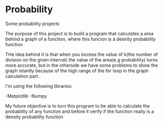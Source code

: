# Probability
Some probability projects

The purpose of this project is to build a program that calculates a area behind a graph of a function, where this funcion is a 
desnity probability function

THe idea behind it is that when you increse the value of k(the number of division on the given interval) the value of the area(e.g 
probability) turns more accurate, but in the otherside we have some problems to show the graph istantly because of the high range of
the for loop in the graph calculation part.

I'm using the following libraries:

-Matplotlib
-Numpy

My future objective is to turn this program to be able to calculate the probability of any function and before it verify if the
function really is a density probability function


